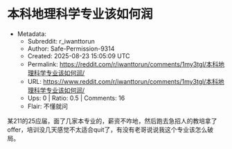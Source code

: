 # 本科地理科学专业该如何润

- Metadata:
  - Subreddit: r_iwanttorun
  - Author: Safe-Permission-9314
  - Created: 2025-08-23 15:05:09 UTC
  - Permalink: https://reddit.com/r/iwanttorun/comments/1my3tgl/本科地理科学专业该如何润/
  - URL: https://www.reddit.com/r/iwanttorun/comments/1my3tgl/本科地理科学专业该如何润/
  - Ups: 0 | Ratio: 0.5 | Comments: 16
  - Flair: 不懂就问


某211的25应届，面了几家本专业的，薪资不咋地，然后跑去急招人的教培拿了offer，培训没几天感觉不太适合quit了，有没有老哥说说我这个专业该怎么破局。

